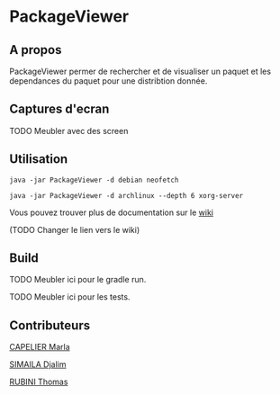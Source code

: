 # PackageViewer
## A propos
PackageViewer permer de rechercher et de visualiser un paquet et les dependances du paquet pour une distribtion donnée.

## Captures d'ecran

TODO Meubler avec des screen

## Utilisation
```java -jar PackageViewer -d debian neofetch```


```java -jar PackageViewer -d archlinux --depth 6 xorg-server```

Vous pouvez trouver plus de documentation sur le 
[wiki](https://google.com/) 

(TODO Changer le lien vers le wiki)

## Build

TODO Meubler ici pour le gradle run.

TODO Meubler ici pour les tests.

## Contributeurs

[CAPELIER Marla](https://github.com/Capelier-Mathieu)

[SIMAILA Djalim](https://github.com/DjalimSimaila)

[RUBINI Thomas](https://github.com/ThomasRubini)

